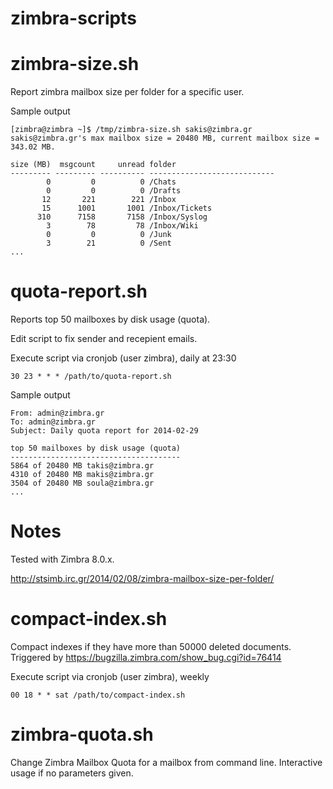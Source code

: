 zimbra-scripts
==============

zimbra-size.sh
==============

Report zimbra mailbox size per folder for a specific user.

Sample output

```
[zimbra@zimbra ~]$ /tmp/zimbra-size.sh sakis@zimbra.gr
sakis@zimbra.gr's max mailbox size = 20480 MB, current mailbox size = 343.02 MB.

size (MB)  msgcount     unread folder
--------- --------- ---------- ----------------------------
        0         0          0 /Chats
        0         0          0 /Drafts
       12       221        221 /Inbox
       15      1001       1001 /Inbox/Tickets
      310      7158       7158 /Inbox/Syslog
        3        78         78 /Inbox/Wiki
        0         0          0 /Junk
        3        21          0 /Sent
...
```

quota-report.sh
===============

Reports top 50 mailboxes by disk usage (quota).

Edit script to fix sender and recepient emails.

Execute script via cronjob (user zimbra), daily at 23:30

    30 23 * * * /path/to/quota-report.sh

Sample output

```
From: admin@zimbra.gr
To: admin@zimbra.gr
Subject: Daily quota report for 2014-02-29

top 50 mailboxes by disk usage (quota)
--------------------------------------
5864 of 20480 MB takis@zimbra.gr
4310 of 20480 MB makis@zimbra.gr
3504 of 20480 MB soula@zimbra.gr
...
```

Notes
=====

Tested with Zimbra 8.0.x.

http://stsimb.irc.gr/2014/02/08/zimbra-mailbox-size-per-folder/

compact-index.sh
================

Compact indexes if they have more than 50000 deleted documents.
Triggered by https://bugzilla.zimbra.com/show_bug.cgi?id=76414

Execute script via cronjob (user zimbra), weekly

    00 18 * * sat /path/to/compact-index.sh


zimbra-quota.sh
===============

Change Zimbra Mailbox Quota for a mailbox from command line.
Interactive usage if no parameters given.
